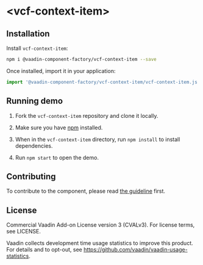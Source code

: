 # &lt;vcf-context-item&gt;



## Installation

Install `vcf-context-item`:

```sh
npm i @vaadin-component-factory/vcf-context-item --save
```

Once installed, import it in your application:

```js
import '@vaadin-component-factory/vcf-context-item/vcf-context-item.js';
```

## Running demo

1. Fork the `vcf-context-item` repository and clone it locally.

1. Make sure you have [npm](https://www.npmjs.com/) installed.

1. When in the `vcf-context-item` directory, run `npm install` to install dependencies.

1. Run `npm start` to open the demo.

## Contributing

  To contribute to the component, please read [the guideline](https://github.com/vaadin/vaadin-core/blob/master/CONTRIBUTING.md) first.

## License

Commercial Vaadin Add-on License version 3 (CVALv3). For license terms, see LICENSE.

Vaadin collects development time usage statistics to improve this product. For details and to opt-out, see https://github.com/vaadin/vaadin-usage-statistics.
